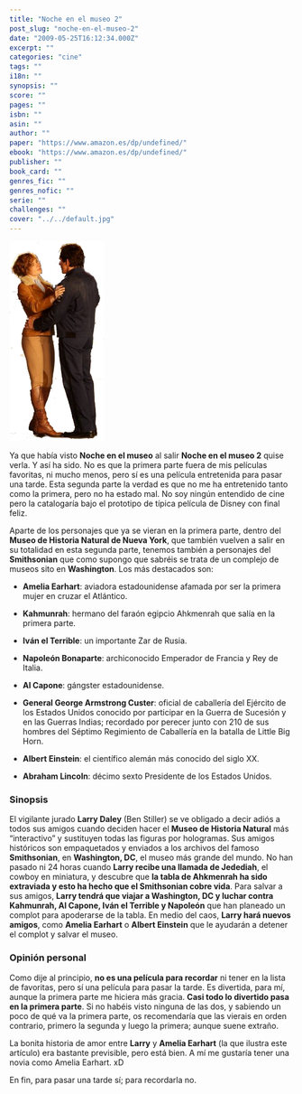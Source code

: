 ```yaml
---
title: "Noche en el museo 2"
post_slug: "noche-en-el-museo-2"
date: "2009-05-25T16:12:34.000Z"
excerpt: ""
categories: "cine"
tags: ""
i18n: ""
synopsis: ""
score: ""
pages: ""
isbn: ""
asin: ""
author: ""
paper: "https://www.amazon.es/dp/undefined/"
ebook: "https://www.amazon.es/dp/undefined/"
publisher: ""
book_card: ""
genres_fic: ""
genres_nofic: ""
serie: ""
challenges: ""
cover: "../../default.jpg"
---
```


![Noche en el museo 2](images/noche_en_el_museo2.png "Noche en el museo 2")

Ya que había visto **Noche en el museo** al salir **Noche en el museo 2** quise verla. Y así ha sido. No es que la primera parte fuera de mis películas favoritas, ni mucho menos, pero sí es una película entretenida para pasar una tarde. Esta segunda parte la verdad es que no me ha entretenido tanto como la primera, pero no ha estado mal. No soy ningún entendido de cine pero la catalogaría bajo el prototipo de típica película de Disney con final feliz.

Aparte de los personajes que ya se vieran en la primera parte, dentro del **Museo de Historia Natural de Nueva York**, que también vuelven a salir en su totalidad en esta segunda parte, tenemos también a personajes del **Smithsonian** que como supongo que sabréis se trata de un complejo de museos sito en **Washington**. Los más destacados son:

- **Amelia Earhart**: aviadora estadounidense afamada por ser la primera mujer en cruzar el Atlántico.
- **Kahmunrah**: hermano del faraón egipcio Ahkmenrah que salía en la primera parte.
- **Iván el Terrible**: un importante Zar de Rusia.

- **Napoleón Bonaparte**: archiconocido Emperador de Francia y Rey de Italia.
- **Al Capone**: gángster estadounidense.
- **General George Armstrong Custer**: oficial de caballería del Ejército de los Estados Unidos conocido por participar en la Guerra de Sucesión y en las Guerras Indias; recordado por perecer junto con 210 de sus hombres del Séptimo Regimiento de Caballería en la batalla de Little Big Horn.
- **Albert Einstein**: el científico alemán más conocido del siglo XX.
- **Abraham Lincoln**: décimo sexto Presidente de los Estados Unidos.

### Sinopsis

El vigilante jurado **Larry Daley** (Ben Stiller) se ve obligado a decir adiós a todos sus amigos cuando deciden hacer el **Museo de Historia Natural** más “interactivo” y sustituyen todas las figuras por hologramas. Sus amigos históricos son empaquetados y enviados a los archivos del famoso **Smithsonian**, en **Washington, DC**, el museo más grande del mundo. No han pasado ni 24 horas cuando **Larry recibe una llamada de Jedediah**, el cowboy en miniatura, y descubre que **la tabla de Ahkmenrah ha sido extraviada y esto ha hecho que el Smithsonian cobre vida**. Para salvar a sus amigos, **Larry tendrá que viajar a Washington, DC y luchar contra Kahmunrah, Al Capone, Iván el Terrible y Napoleón** que han planeado un complot para apoderarse de la tabla. En medio del caos, **Larry hará nuevos amigos**, como **Amelia Earhart** o **Albert Einstein** que le ayudarán a detener el complot y salvar el museo.

### Opinión personal

Como dije al principio, **no es una película para recordar** ni tener en la lista de favoritas, pero sí una película para pasar la tarde. Es divertida, para mí, aunque la primera parte me hiciera más gracia. **Casi todo lo divertido pasa en la primera parte**. Si no habéis visto ninguna de las dos, y sabiendo un poco de qué va la primera parte, os recomendaría que las vierais en orden contrario, primero la segunda y luego la primera; aunque suene extraño.

La bonita historia de amor entre **Larry** y **Amelia Earhart** (la que ilustra este artículo) era bastante previsible, pero está bien. A mí me gustaría tener una novia como Amelia Earhart. xD

En fin, para pasar una tarde sí; para recordarla no.
